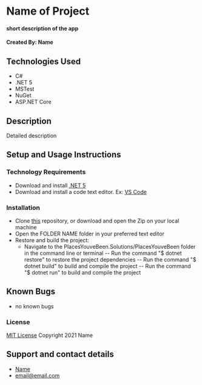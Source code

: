 # Name of Project

#### short description of the app

#### Created By: Name

## Technologies Used

* C#
* .NET 5
* MSTest
* NuGet
* ASP.NET Core

## Description

Detailed description

## Setup and Usage Instructions

### Technology Requirements

* Download and install [.NET 5](https://dotnet.microsoft.com/download/dotnet/5.0)
* Download and install a code text editor. Ex: [VS Code](https://code.visualstudio.com/)

### Installation

* Clone [this](github.com/yourName/repoName) repository, or download and open the Zip on your local machine
* Open the FOLDER NAME folder in your preferred text editor
* Restore and build the project:
  - Navigate to the PlacesYouveBeen.Solutions/PlacesYouveBeen folder in the command line or terminal 
    -- Run the command "$ dotnet restore" to restore the project dependencies
    -- Run the command "$ dotnet build" to build and compile the project
    -- Run the command "$ dotnet run" to build and compile the project

## Known Bugs

* no known bugs

### License

[MIT License](https://opensource.org/licenses/MIT)
Copyright 2021 Name

## Support and contact details

* [Name](github.com/yourGitHub) 
* <email@email.com>